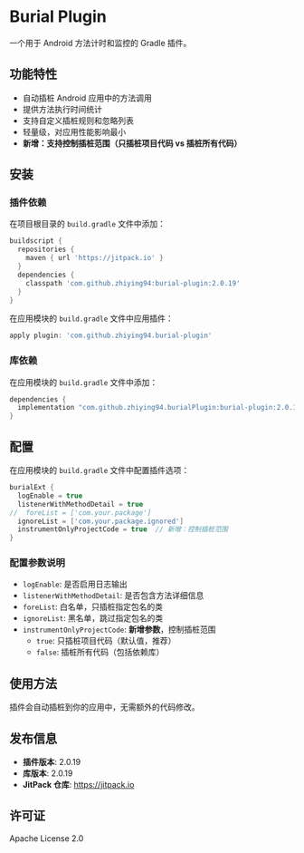 # Burial Plugin

一个用于 Android 方法计时和监控的 Gradle 插件。

## 功能特性

- 自动插桩 Android 应用中的方法调用
- 提供方法执行时间统计
- 支持自定义插桩规则和忽略列表
- 轻量级，对应用性能影响最小
- **新增：支持控制插桩范围（只插桩项目代码 vs 插桩所有代码）**

## 安装

### 插件依赖

在项目根目录的 `build.gradle` 文件中添加：

```groovy
buildscript {
  repositories {
    maven { url 'https://jitpack.io' }
  }
  dependencies {
    classpath 'com.github.zhiying94:burial-plugin:2.0.19'
  }
}
```

在应用模块的 `build.gradle` 文件中应用插件：

```groovy
apply plugin: 'com.github.zhiying94.burial-plugin'
```

### 库依赖

在应用模块的 `build.gradle` 文件中添加：

```groovy
dependencies {
  implementation "com.github.zhiying94.burialPlugin:burial-plugin:2.0.19"
}
```

## 配置

在应用模块的 `build.gradle` 文件中配置插件选项：

```groovy
burialExt {
  logEnable = true
  listenerWithMethodDetail = true
//  foreList = ['com.your.package']
  ignoreList = ['com.your.package.ignored']
  instrumentOnlyProjectCode = true  // 新增：控制插桩范围
}
```

### 配置参数说明

- `logEnable`: 是否启用日志输出
- `listenerWithMethodDetail`: 是否包含方法详细信息
- `foreList`: 白名单，只插桩指定包名的类
- `ignoreList`: 黑名单，跳过指定包名的类
- `instrumentOnlyProjectCode`: **新增参数**，控制插桩范围
  - `true`: 只插桩项目代码（默认值，推荐）
  - `false`: 插桩所有代码（包括依赖库）

## 使用方法

插件会自动插桩到你的应用中，无需额外的代码修改。

## 发布信息

- **插件版本**: 2.0.19
- **库版本**: 2.0.19
- **JitPack 仓库**: https://jitpack.io

## 许可证

Apache License 2.0
